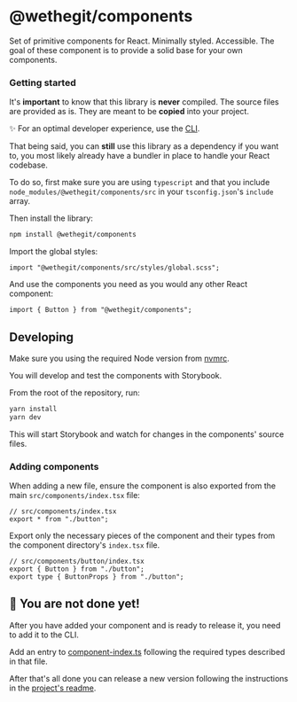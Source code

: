 # @wethegit/components

Set of primitive components for React. Minimally styled. Accessible.
The goal of these component is to provide a solid base for your own components.

### Getting started

It's **important** to know that this library is **never** compiled. The source files are provided as is. They are meant to be **copied** into your project.

✨ For an optimal developer experience, use the [CLI](../wethegit-components-cli/README.md).

That being said, you can **still** use this library as a dependency if you want to, you most likely already have a bundler in place to handle your React codebase.

To do so, first make sure you are using `typescript` and that you include `node_modules/@wethegit/components/src` in your `tsconfig.json`'s `include` array.

Then install the library:

```sh
npm install @wethegit/components
```

Import the global styles:

```tsx
import "@wethegit/components/src/styles/global.scss";
```

And use the components you need as you would any other React component:

```tsx
import { Button } from "@wethegit/components";
```

## Developing

Make sure you using the required Node version from [nvmrc](../../.nvmrc).

You will develop and test the components with Storybook.

From the root of the repository, run:

```sh
yarn install
yarn dev
```

This will start Storybook and watch for changes in the components' source files.

### Adding components

When adding a new file, ensure the component is also exported from the main `src/components/index.tsx` file:

```tsx
// src/components/index.tsx
export * from "./button";
```

Export only the necessary pieces of the component and their types from the component directory's `index.tsx` file.

```tsx
// src/components/button/index.tsx
export { Button } from "./button";
export type { ButtonProps } from "./button";
```

## 🧩 You are not done yet!

After you have added your component and is ready to release it, you need to add it to the CLI.

Add an entry to [component-index.ts](../wethegit-components-cli/src/component-index.ts) following the required types described in that file.

After that's all done you can release a new version following the instructions in the [project's readme](../../README.md).
